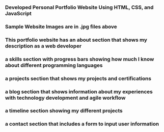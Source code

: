 ### Developed Personal Portfolio Website Using HTML, CSS, and JavaScript ###
### Sample Website Images are in .jpg files above
### This portfolio website has an about section that shows my description as a web developer ###
### a skills section with progress bars showing how much I know about different programming languages ###
### a projects section that shows my projects and certifications 
### a blog section that shows information about my experiences with technology development and agile workflow ###
### a timeline section showing my different projects 
### a contact section that includes a form to input user information
